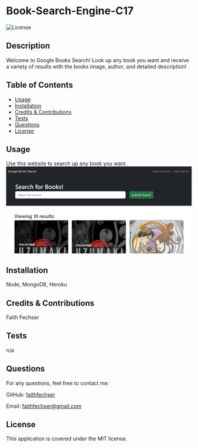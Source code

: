 # Book-Search-Engine-C17
![License](https://img.shields.io/badge/License-MIT-blue.svg)

## Description

Welcome to Google Books Search! Look up any book you want and receive a variety of results with the books image, author, and detailed description!

## Table of Contents
- [Usage](#usage)
- [Installation](#installation)
- [Credits & Contributions](#contributions)
- [Tests](#tests)
- [Questions](#questions)
- [License](#license)

## Usage

Use this website to search up any book you want.
![Webpage Example](image.png)

## Installation

Node, MongoDB, Heroku

## Credits & Contributions

Faith Fechser

## Tests

n/a

## Questions

For any questions, feel free to contact me:

GitHub: [faithfechser](https://github.com/faithfechser)

Email: faithfechser@gmail.com

## License

This application is covered under the MIT license.